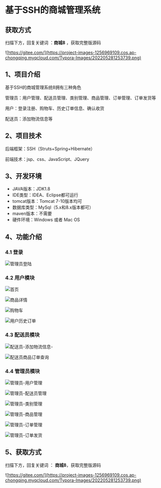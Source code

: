 # 基于SSH的商城管理系统

## 获取方式

扫描下方，回复关键词  ：**商城8** ，获取完整版源码

![https://gitee.com/](https://project-images-1256969109.cos.ap-chongqing.myqcloud.com/Typora-Images/202205281253739.png)

## 1、项目介绍

基于SSH的商城管理系统8拥有三种角色

管理员：用户管理、配送员管理、类别管理、商品管理、订单管理、订单发货等

用户：登录注册、购物车、历史订单信息、确认收货

配送员：添加物流信息等


## 2、项目技术

后端框架：SSH（Struts+Spring+Hibernate）

前端技术：jsp、css、JavaScript、JQuery

## 3、开发环境

- JAVA版本：JDK1.8
- IDE类型：IDEA、Eclipse都可运行
- tomcat版本：Tomcat 7-10版本均可
- 数据库类型：MySql（5.x和8.x版本都可） 
- maven版本：不需要
- 硬件环境：Windows 或者 Mac OS


## 4、功能介绍

### 4.1 登录

![管理员登陆](https://project-images-1256969109.cos.ap-chongqing.myqcloud.com/Typora-Images/202208141742775.jpg)

### 4.2 用户模块

![首页](https://project-images-1256969109.cos.ap-chongqing.myqcloud.com/Typora-Images/202208141742632.jpg)

![商品详情](https://project-images-1256969109.cos.ap-chongqing.myqcloud.com/Typora-Images/202208141742259.jpg)

![购物车](https://project-images-1256969109.cos.ap-chongqing.myqcloud.com/Typora-Images/202208141742236.jpg)

![用户历史订单](https://project-images-1256969109.cos.ap-chongqing.myqcloud.com/Typora-Images/202208141742456.jpg)

### 4.3 配送员模块

![配送员-添加物流信息-](https://project-images-1256969109.cos.ap-chongqing.myqcloud.com/Typora-Images/202208141742215.jpg)

![配送员商品订单查询](https://project-images-1256969109.cos.ap-chongqing.myqcloud.com/Typora-Images/202208141742905.jpg)

### 4.4 管理员模块

![管理员-用户管理](https://project-images-1256969109.cos.ap-chongqing.myqcloud.com/Typora-Images/202208141742484.jpg)

![管理员-配送员管理](https://project-images-1256969109.cos.ap-chongqing.myqcloud.com/Typora-Images/202208141742791.jpg)

![管理员-类别管理](https://project-images-1256969109.cos.ap-chongqing.myqcloud.com/Typora-Images/202208141742200.jpg)

![管理员-商品管理](https://project-images-1256969109.cos.ap-chongqing.myqcloud.com/Typora-Images/202208141742653.jpg)

![管理员-订单管理](https://project-images-1256969109.cos.ap-chongqing.myqcloud.com/Typora-Images/202208141742562.jpg)

![管理员-订单发货](https://project-images-1256969109.cos.ap-chongqing.myqcloud.com/Typora-Images/202208141742531.jpg)

## 5、获取方式

扫描下方，回复关键词  ： **商城8**，获取完整版源码



![https://gitee.com/](https://project-images-1256969109.cos.ap-chongqing.myqcloud.com/Typora-Images/202205281253739.png)

